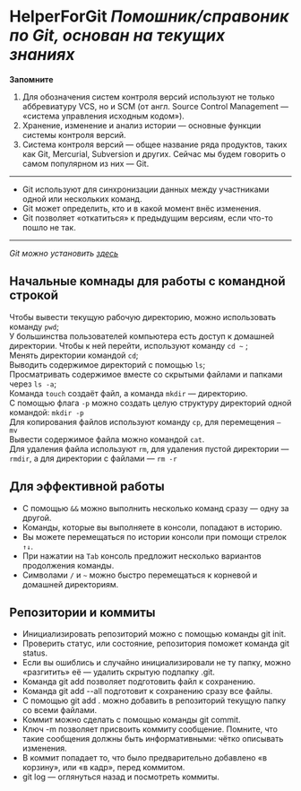 # HelperForGit *Помошник/справоник по Git, основан на текущих знаниях*

**Запомните**
1. Для обозначения систем контроля версий используют не только аббревиатуру VCS, но и SCM (от англ. Source Control Management — «система управления исходным кодом»).
2. Хранение, изменение и анализ истории — основные функции системы контроля версий.
3. Система контроля версий — общее название ряда продуктов, таких как Git, Mercurial, Subversion и других. Сейчас мы будем говорить о самом популярном из них — Git.
---
- Git используют для синхронизации данных между участниками одной или нескольких команд.
- Git может определить, кто и в какой момент внёс изменения.
- Git позволяет «откатиться» к предыдущим версиям, если что-то пошло не так. 
---
*Git можно установить [здесь](https://git-scm.com/download/win)*

## **Начальные комнады для работы с командной строкой**
Чтобы вывести текущую рабочую директорию, можно использовать команду ```pwd```; <br>
У большинства пользователей компьютера есть доступ к домашней директории. Чтобы к ней перейти, используют команду ```cd ~``` ; <br>
Менять директории командой ```cd```; <br>
Выводить содержимое директорий с помощью ```ls```; <br>
Просматривать содержимое вместе со скрытыми файлами и папками через ```ls -a```; <br>
Команда ```touch``` создаёт файл, а команда ```mkdir``` — директорию. <br>
С помощью флага ```-p``` можно создать целую структуру директорий одной командой: ```mkdir -p``` <br>
Для копирования файлов используют команду ```cp```, для перемещения ```— mv```<br>
Вывести содержимое файла можно командой ```cat```. <br>
Для удаления файла используют ```rm```, для удаления пустой директории — ```rmdir```, а для директории с файлами — ```rm -r``` <br>

## **Для эффективной работы**
* С помощью ```&&``` можно выполнить несколько команд сразу — одну за другой. 
* Команды, которые вы выполняете в консоли, попадают в историю.
* Вы можете перемещаться по истории консоли при помощи стрелок ```↑↓```. 
* При нажатии на ```Tab``` консоль предложит несколько вариантов продолжения команды. 
* Символами ```/``` и ```~``` можно быстро перемещаться к корневой и домашней директориям.

## **Репозитории и коммиты**
- Инициализировать репозиторий можно с помощью команды git init.
- Проверить статус, или состояние, репозитория поможет команда git status.
- Если вы ошиблись и случайно инициализировали не ту папку, можно «разгитить» её — удалить скрытую подпапку .git.
- Команда git add позволяет подготовить файл к сохранению.
- Команда git add --all подготовит к сохранению сразу все файлы.
- С помощью git add . можно добавить в репозиторий текущую папку со всеми файлами.
- Коммит можно сделать с помощью команды git commit.
- Ключ -m позволяет присвоить коммиту сообщение. Помните, что такие сообщения должны быть информативными: чётко описывать изменения.
- В коммит попадает то, что было предварительно добавлено «в корзину», или «в кадр», перед коммитом.
- git log — оглянуться назад и посмотреть коммиты.
